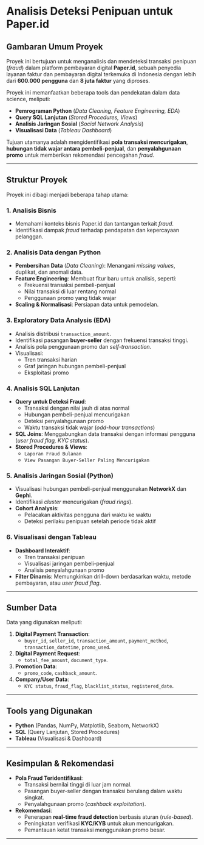 # Analisis Deteksi Penipuan untuk Paper.id  

## **Gambaran Umum Proyek**  
Proyek ini bertujuan untuk menganalisis dan mendeteksi transaksi penipuan (*fraud*) dalam platform pembayaran digital **Paper.id**, sebuah penyedia layanan faktur dan pembayaran digital terkemuka di Indonesia dengan lebih dari **600.000 pengguna** dan **8 juta faktur** yang diproses.  

Proyek ini memanfaatkan beberapa tools dan pendekatan dalam data science, meliputi:  
- **Pemrograman Python** (*Data Cleaning, Feature Engineering, EDA*)  
- **Query SQL Lanjutan** (*Stored Procedures, Views*)  
- **Analisis Jaringan Sosial** (*Social Network Analysis*)  
- **Visualisasi Data** (*Tableau Dashboard*)  

Tujuan utamanya adalah mengidentifikasi **pola transaksi mencurigakan**, **hubungan tidak wajar antara pembeli-penjual**, dan **penyalahgunaan promo** untuk memberikan rekomendasi pencegahan *fraud*.  

---  

## **Struktur Proyek**  
Proyek ini dibagi menjadi beberapa tahap utama:  

### **1. Analisis Bisnis**  
- Memahami konteks bisnis Paper.id dan tantangan terkait *fraud*.  
- Identifikasi dampak *fraud* terhadap pendapatan dan kepercayaan pelanggan.  

### **2. Analisis Data dengan Python**  
- **Pembersihan Data** (*Data Cleaning*): Menangani *missing values*, duplikat, dan anomali data.  
- **Feature Engineering**: Membuat fitur baru untuk analisis, seperti:  
  - Frekuensi transaksi pembeli-penjual  
  - Nilai transaksi di luar rentang normal  
  - Penggunaan promo yang tidak wajar  
- **Scaling & Normalisasi**: Persiapan data untuk pemodelan.  

### **3. Exploratory Data Analysis (EDA)**  
- Analisis distribusi `transaction_amount`.  
- Identifikasi pasangan **buyer-seller** dengan frekuensi transaksi tinggi.  
- Analisis pola penggunaan promo dan *self-transaction*.  
- Visualisasi:  
  - Tren transaksi harian  
  - Graf jaringan hubungan pembeli-penjual  
  - Eksploitasi promo  

### **4. Analisis SQL Lanjutan**  
- **Query untuk Deteksi Fraud**:  
  - Transaksi dengan nilai jauh di atas normal  
  - Hubungan pembeli-penjual mencurigakan  
  - Deteksi penyalahgunaan promo  
  - Waktu transaksi tidak wajar (*odd-hour transactions*)  
- **SQL Joins**: Menggabungkan data transaksi dengan informasi pengguna (*user fraud flag, KYC status*).  
- **Stored Procedures & Views**:  
  - `Laporan Fraud Bulanan`  
  - `View Pasangan Buyer-Seller Paling Mencurigakan`  

### **5. Analisis Jaringan Sosial (Python)**  
- Visualisasi hubungan pembeli-penjual menggunakan **NetworkX** dan **Gephi**.  
- Identifikasi *cluster* mencurigakan (*fraud rings*).  
- **Cohort Analysis**:  
  - Pelacakan aktivitas pengguna dari waktu ke waktu  
  - Deteksi perilaku penipuan setelah periode tidak aktif  

### **6. Visualisasi dengan Tableau**  
- **Dashboard Interaktif**:  
  - Tren transaksi penipuan  
  - Visualisasi jaringan pembeli-penjual  
  - Analisis penyalahgunaan promo  
- **Filter Dinamis**: Memungkinkan drill-down berdasarkan waktu, metode pembayaran, atau *user fraud flag*.  

---  

## **Sumber Data**  
Data yang digunakan meliputi:  
1. **Digital Payment Transaction**:  
   - `buyer_id`, `seller_id`, `transaction_amount`, `payment_method`, `transaction_datetime`, `promo_used`.  
2. **Digital Payment Request**:  
   - `total_fee_amount`, `document_type`.  
3. **Promotion Data**:  
   - `promo_code`, `cashback_amount`.  
4. **Company/User Data**:  
   - `KYC status`, `fraud_flag`, `blacklist_status`, `registered_date`.  

---  

## **Tools yang Digunakan**  
- **Python** (Pandas, NumPy, Matplotlib, Seaborn, NetworkX)  
- **SQL** (Query Lanjutan, Stored Procedures)  
- **Tableau** (Visualisasi & Dashboard)   

---  

## **Kesimpulan & Rekomendasi**  
- **Pola Fraud Teridentifikasi**:  
  - Transaksi bernilai tinggi di luar jam normal.  
  - Pasangan buyer-seller dengan transaksi berulang dalam waktu singkat.  
  - Penyalahgunaan promo (*cashback exploitation*).  
- **Rekomendasi**:  
  - Penerapan **real-time fraud detection** berbasis aturan (*rule-based*).  
  - Peningkatan verifikasi **KYC/KYB** untuk akun mencurigakan.  
  - Pemantauan ketat transaksi menggunakan promo besar.  

---  
